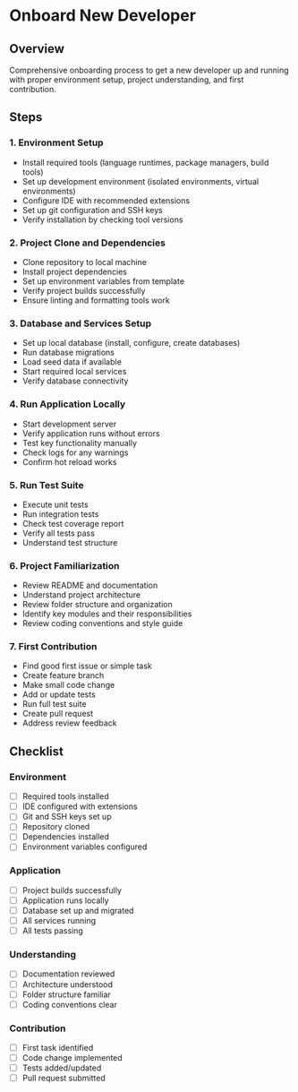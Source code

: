 # Onboard New Developer

## Overview
Comprehensive onboarding process to get a new developer up and running with proper environment setup, project understanding, and first contribution.

## Steps

### 1. Environment Setup
- Install required tools (language runtimes, package managers, build tools)
- Set up development environment (isolated environments, virtual environments)
- Configure IDE with recommended extensions
- Set up git configuration and SSH keys
- Verify installation by checking tool versions

### 2. Project Clone and Dependencies
- Clone repository to local machine
- Install project dependencies
- Set up environment variables from template
- Verify project builds successfully
- Ensure linting and formatting tools work

### 3. Database and Services Setup
- Set up local database (install, configure, create databases)
- Run database migrations
- Load seed data if available
- Start required local services
- Verify database connectivity

### 4. Run Application Locally
- Start development server
- Verify application runs without errors
- Test key functionality manually
- Check logs for any warnings
- Confirm hot reload works

### 5. Run Test Suite
- Execute unit tests
- Run integration tests
- Check test coverage report
- Verify all tests pass
- Understand test structure

### 6. Project Familiarization
- Review README and documentation
- Understand project architecture
- Review folder structure and organization
- Identify key modules and their responsibilities
- Review coding conventions and style guide

### 7. First Contribution
- Find good first issue or simple task
- Create feature branch
- Make small code change
- Add or update tests
- Run full test suite
- Create pull request
- Address review feedback

## Checklist

### Environment
- [ ] Required tools installed
- [ ] IDE configured with extensions
- [ ] Git and SSH keys set up
- [ ] Repository cloned
- [ ] Dependencies installed
- [ ] Environment variables configured

### Application
- [ ] Project builds successfully
- [ ] Application runs locally
- [ ] Database set up and migrated
- [ ] All services running
- [ ] All tests passing

### Understanding
- [ ] Documentation reviewed
- [ ] Architecture understood
- [ ] Folder structure familiar
- [ ] Coding conventions clear

### Contribution
- [ ] First task identified
- [ ] Code change implemented
- [ ] Tests added/updated
- [ ] Pull request submitted